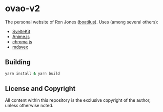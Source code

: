 # ovao-v2

The personal website of Ron Jones ([boatilus](https://github.com/boatilus)). Uses (among several others):

- [SvelteKit](https://kit.svelte.dev)
- [Anime.js](https://animejs.com)
- [chroma.js](https://gka.github.io/chroma.js/)
- [mdsvex](https://mdsvex.com)

## Building

```bash
yarn install & yarn build
```

## License and Copyright

All content within this repository is the exclusive copyright of the author, unless otherwise noted.
